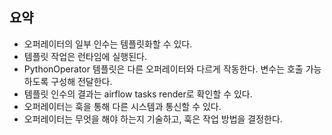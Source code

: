 ## 요약

- 오퍼레이터의 일부 인수는 템플릿화할 수 있다.
- 템플릿 작업은 런타임에 실행된다.
- PythonOperator 템플릿은 다른 오퍼레이터와 다르게 작동한다. 변수는 호출 가능하도록 구성해 전달한다.
- 템플릿 인수의 결과는 airflow tasks render로 확인할 수 있다.
- 오퍼레이터는 훅을 통해 다른 시스템과 통신할 수 있다.
- 오퍼레이터는 무엇을 해야 하는지 기술하고, 훅은 작업 방법을 결정한다.